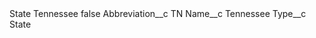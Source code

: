 <?xml version="1.0" encoding="UTF-8"?>
<CustomMetadata xmlns="http://soap.sforce.com/2006/04/metadata" xmlns:xsi="http://www.w3.org/2001/XMLSchema-instance" xmlns:xsd="http://www.w3.org/2001/XMLSchema">
    <label>State Tennessee</label>
    <protected>false</protected>
    <values>
        <field>Abbreviation__c</field>
        <value xsi:type="xsd:string">TN</value>
    </values>
    <values>
        <field>Name__c</field>
        <value xsi:type="xsd:string">Tennessee</value>
    </values>
    <values>
        <field>Type__c</field>
        <value xsi:type="xsd:string">State</value>
    </values>
</CustomMetadata>
